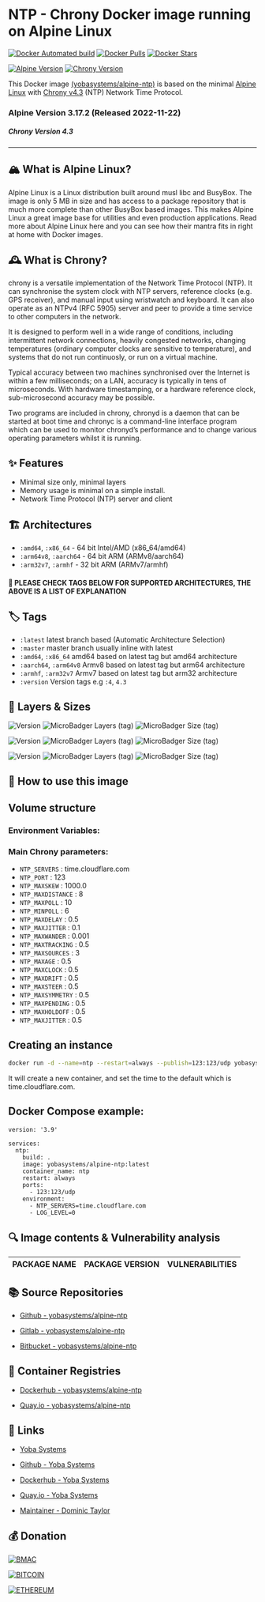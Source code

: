 # NTP - Chrony Docker image running on Alpine Linux

[![Docker Automated build](https://img.shields.io/docker/automated/yobasystems/alpine-ntp.svg?style=for-the-badge&logo=docker)](https://hub.docker.com/r/yobasystems/alpine-ntp/)
[![Docker Pulls](https://img.shields.io/docker/pulls/yobasystems/alpine-ntp.svg?style=for-the-badge&logo=docker)](https://hub.docker.com/r/yobasystems/alpine-ntp/)
[![Docker Stars](https://img.shields.io/docker/stars/yobasystems/alpine-ntp.svg?style=for-the-badge&logo=docker)](https://hub.docker.com/r/yobasystems/alpine-ntp/)

[![Alpine Version](https://img.shields.io/badge/Alpine%20version-v3.17.2-green.svg?style=for-the-badge&logo=alpine-linux)](https://alpinelinux.org/)
[![Chrony Version](https://img.shields.io/badge/Chrony%20version-v4.3-green.svg?style=for-the-badge&logo=chrony)](https://chrony.tuxfamily.org/)


This Docker image [(yobasystems/alpine-ntp)](https://hub.docker.com/r/yobasystems/alpine-ntp/) is based on the minimal [Alpine Linux](https://alpinelinux.org/) with [Chrony v4.3](https://chrony.tuxfamily.org/) (NTP) Network Time Protocol.

### Alpine Version 3.17.2 (Released 2022-11-22)
##### Chrony Version 4.3

----

## 🏔️ What is Alpine Linux?
Alpine Linux is a Linux distribution built around musl libc and BusyBox. The image is only 5 MB in size and has access to a package repository that is much more complete than other BusyBox based images. This makes Alpine Linux a great image base for utilities and even production applications. Read more about Alpine Linux here and you can see how their mantra fits in right at home with Docker images.

## 🕰️ What is Chrony?
chrony is a versatile implementation of the Network Time Protocol (NTP). It can synchronise the system clock with NTP servers, reference clocks (e.g. GPS receiver), and manual input using wristwatch and keyboard. It can also operate as an NTPv4 (RFC 5905) server and peer to provide a time service to other computers in the network.

It is designed to perform well in a wide range of conditions, including intermittent network connections, heavily congested networks, changing temperatures (ordinary computer clocks are sensitive to temperature), and systems that do not run continuosly, or run on a virtual machine.

Typical accuracy between two machines synchronised over the Internet is within a few milliseconds; on a LAN, accuracy is typically in tens of microseconds. With hardware timestamping, or a hardware reference clock, sub-microsecond accuracy may be possible.

Two programs are included in chrony, chronyd is a daemon that can be started at boot time and chronyc is a command-line interface program which can be used to monitor chronyd’s performance and to change various operating parameters whilst it is running.

## ✨ Features

* Minimal size only, minimal layers
* Memory usage is minimal on a simple install.
* Network Time Protocol (NTP) server and client


## 🏗️ Architectures

* ```:amd64```, ```:x86_64``` - 64 bit Intel/AMD (x86_64/amd64)
* ```:arm64v8```, ```:aarch64``` - 64 bit ARM (ARMv8/aarch64)
* ```:arm32v7```, ```:armhf``` - 32 bit ARM (ARMv7/armhf)

#### 📝 PLEASE CHECK TAGS BELOW FOR SUPPORTED ARCHITECTURES, THE ABOVE IS A LIST OF EXPLANATION

## 🏷️ Tags

* ```:latest``` latest branch based (Automatic Architecture Selection)
* ```:master``` master branch usually inline with latest
* ```:amd64```, ```:x86_64```  amd64 based on latest tag but amd64 architecture
* ```:aarch64```, ```:arm64v8``` Armv8 based on latest tag but arm64 architecture
* ```:armhf```, ```:arm32v7``` Armv7 based on latest tag but arm32 architecture
* ```:version``` Version tags e.g ```:4```, ```4.3```

## 📏 Layers & Sizes

![Version](https://img.shields.io/badge/version-amd64-blue.svg?style=for-the-badge)
![MicroBadger Layers (tag)](https://img.shields.io/microbadger/layers/yobasystems/alpine-ntp/amd64.svg?style=for-the-badge)
![MicroBadger Size (tag)](https://img.shields.io/microbadger/image-size/yobasystems/alpine-ntp/amd64.svg?style=for-the-badge)

![Version](https://img.shields.io/badge/version-aarch64-blue.svg?style=for-the-badge)
![MicroBadger Layers (tag)](https://img.shields.io/microbadger/layers/yobasystems/alpine-ntp/aarch64.svg?style=for-the-badge)
![MicroBadger Size (tag)](https://img.shields.io/microbadger/image-size/yobasystems/alpine-ntp/aarch64.svg?style=for-the-badge)

![Version](https://img.shields.io/badge/version-armhf-blue.svg?style=for-the-badge)
![MicroBadger Layers (tag)](https://img.shields.io/microbadger/layers/yobasystems/alpine-ntp/armhf.svg?style=for-the-badge)
![MicroBadger Size (tag)](https://img.shields.io/microbadger/image-size/yobasystems/alpine-ntp/armhf.svg?style=for-the-badge)


## 🚀 How to use this image
## Volume structure

### Environment Variables:

### Main Chrony parameters:

* `NTP_SERVERS` : time.cloudflare.com
* `NTP_PORT` : 123
* `NTP_MAXSKEW` : 1000.0
* `NTP_MAXDISTANCE` : 8
* `NTP_MAXPOLL` : 10
* `NTP_MINPOLL` : 6
* `NTP_MAXDELAY` : 0.5
* `NTP_MAXJITTER` : 0.1
* `NTP_MAXWANDER` : 0.001
* `NTP_MAXTRACKING` : 0.5
* `NTP_MAXSOURCES` : 3
* `NTP_MAXAGE` : 0.5
* `NTP_MAXCLOCK` : 0.5
* `NTP_MAXDRIFT` : 0.5
* `NTP_MAXSTEER` : 0.5
* `NTP_MAXSYMMETRY` : 0.5
* `NTP_MAXPENDING` : 0.5
* `NTP_MAXHOLDOFF` : 0.5
* `NTP_MAXJITTER` : 0.5

## Creating an instance


```bash
docker run -d --name=ntp --restart=always --publish=123:123/udp yobasystems/alpine-ntp
```

It will create a new container, and set the time to the default which is time.cloudflare.com.

## Docker Compose example:


```yalm
version: '3.9'

services:
  ntp:
    build: .
    image: yobasystems/alpine-ntp:latest
    container_name: ntp
    restart: always
    ports:
      - 123:123/udp
    environment:
      - NTP_SERVERS=time.cloudflare.com
      - LOG_LEVEL=0
```

## 🔍 Image contents & Vulnerability analysis

| PACKAGE NAME          | PACKAGE VERSION | VULNERABILITIES |
|-----------------------|-----------------|-----------------|


## 📚 Source Repositories

* [Github - yobasystems/alpine-ntp](https://github.com/yobasystems/alpine-ntp)

* [Gitlab - yobasystems/alpine-ntp](https://gitlab.com/yobasystems/alpine-ntp)

* [Bitbucket - yobasystems/alpine-ntp](https://bitbucket.org/yobasystems/alpine-ntp/)


## 🐳 Container Registries

* [Dockerhub - yobasystems/alpine-ntp](https://hub.docker.com/r/yobasystems/alpine-ntp/)

* [Quay.io - yobasystems/alpine-ntp](https://quay.io/repository/yobasystems/alpine-ntp)


## 🔗 Links

* [Yoba Systems](https://www.yobasystems.co.uk/)

* [Github - Yoba Systems](https://github.com/yobasystems/)

* [Dockerhub - Yoba Systems](https://hub.docker.com/u/yobasystems/)

* [Quay.io - Yoba Systems](https://quay.io/organization/yobasystems)

* [Maintainer - Dominic Taylor](https://github.com/dominictayloruk)

## 💰 Donation

[![BMAC](https://img.shields.io/badge/BUY%20ME%20A%20COFFEE-£5-blue.svg?style=for-the-badge&logo=buy-me-a-coffee)](https://www.buymeacoffee.com/dominictayloruk?new=1)

[![BITCOIN](https://img.shields.io/badge/BTC-bc1q7hy8qmyvq7rw6slrna7yffcdnj9rcg4e9xjecc-blue.svg?style=for-the-badge&logo=bitcoin)](bitcoin:bc1q7hy8qmyvq7rw6slrna7yffcdnj9rcg4e9xjecc)

[![ETHEREUM](https://img.shields.io/badge/ETH-0xb6bE2e4da3d86b50Bdae1F9B6960c23dd87C532C-blue.svg?style=for-the-badge&logo=ethereum)](ethereum:0xb6bE2e4da3d86b50Bdae1F9B6960c23dd87C532C)